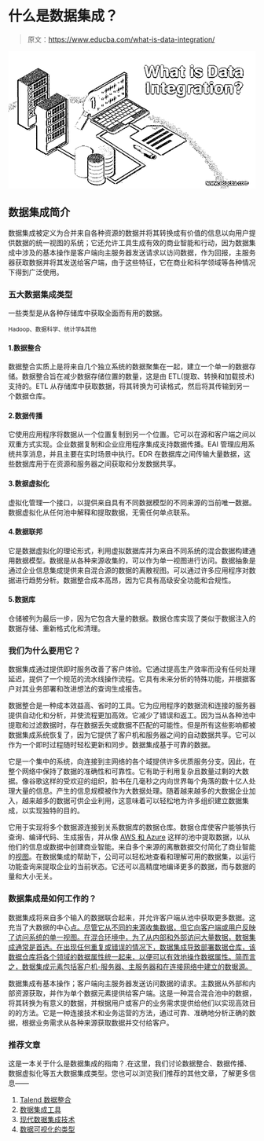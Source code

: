 # 什么是数据集成？

> 原文：<https://www.educba.com/what-is-data-integration/>

![What is Data Integration?](img/425a1dcb49d66a80753f3aa4703e3672.png)



## 数据集成简介

数据集成被定义为合并来自各种资源的数据并将其转换成有价值的信息以向用户提供数据的统一视图的系统；它还允许工具生成有效的商业智能和行动，因为数据集成中涉及的基本操作是客户端向主服务器发送请求以访问数据，作为回报，主服务器获取数据并将其发送给客户端，由于这些特征，它在商业和科学领域等各种情况下得到广泛使用。

### 五大数据集成类型

一些类型是从各种存储库中获取全面而有用的数据。

<small>Hadoop、数据科学、统计学&其他</small>

#### 1.数据整合

数据整合实质上是将来自几个独立系统的数据聚集在一起，建立一个单一的数据存储。数据整合旨在减少数据存储位置的数量，这是由 ETL(提取、转换和加载技术)支持的。ETL 从存储库中获取数据，将其转换为可读格式，然后将其传输到另一个数据仓库。

#### 2.数据传播

它使用应用程序将数据从一个位置复制到另一个位置。它可以在源和客户端之间以双重方式实现。企业数据复制和企业应用程序集成支持数据传播。EAI 管理应用系统共享消息，并且主要在实时场景中执行。EDR 在数据库之间传输大量数据，这些数据库用于在资源和服务器之间获取和分发数据共享。

#### 3.数据虚拟化

虚拟化管理一个接口，以提供来自具有不同数据模型的不同来源的当前唯一数据。数据虚拟化从任何池中解释和提取数据，无需任何单点联系。

#### 4.数据联邦

它是数据虚拟化的理论形式，利用虚拟数据库并为来自不同系统的混合数据构建通用数据模型。数据是从各种来源收集的，可以作为单一视图进行访问。数据抽象是通过企业信息集成提供来自混合源的数据的离散视图。可以通过许多应用程序对数据进行趋势分析。数据整合成本高昂，因为它具有高级安全功能和合规性。

#### 5.数据库

仓储被列为最后一步，因为它包含大量的数据。数据仓库实现了类似于数据注入的数据存储、重新格式化和清理。

### 我们为什么要用它？

数据集成通过提供即时服务改善了客户体验。它通过提高生产效率而没有任何处理延迟，提供了一个规范的流水线操作流程。它具有未来分析的特殊功能，并根据客户对其业务部署和改进想法的查询生成报告。

数据整合是一种成本效益高、省时的工具。它为应用程序的数据流和连接的服务器提供自动化和分析，并使流程更加高效。它减少了错误和返工。因为当从各种池中提取和过滤数据时，存在数据丢失或数据不匹配的可能性。但是所有这些影响都被数据集成系统恢复了，因为它提供了客户机和服务器之间的自动数据共享。它可以作为一个即时过程随时轻松更新和同步。数据集成基于可靠的数据。

它是一个集中的系统，向连接到主网络的各个域提供许多优质服务分支。因此，在整个网络中保持了数据的准确性和可靠性。它有助于利用复杂且数量过剩的大数据。像谷歌这样的受欢迎的组织，脸书在几毫秒之内向世界每个角落的数十亿人处理大量的信息。产生的信息规模被作为大数据处理。随着越来越多的大数据企业加入，越来越多的数据可供企业利用，这意味着可以轻松地为许多组织建立数据集成，以实现独特的目的。

它用于实现将多个数据源连接到关系数据库的数据仓库。数据仓库使客户能够执行查询、编译代码、生成报告，并从像 [AWS 和 Azure](https://www.educba.com/aws-vs-azure/) 这样的池中提取数据，以从他们的信息或数据中创建商业智能。来自多个来源的离散数据交付简化了商业智能的[视图](https://www.educba.com/what-is-business-intelligence/)。在数据集成的帮助下，公司可以轻松地查看和理解可用的数据集，以运行功能查询来提取企业的当前状态。它还可以高精度地编译更多的数据，而与数据的量和大小无关。

### 数据集成是如何工作的？

数据集成将来自多个输入的数据联合起来，并允许客户端从池中获取更多数据。这充当了大数据的中心[点。尽管它从不同的来源收集数据，但它向客户端或用户反映了访问系统的单一视图。在混合环境中，为了从内部和外部访问大量数据，数据集成通常是首选。在出现任何重复或错误的情况下，数据集成导致部署数据仓库，该数据仓库将各个领域的数据属性统一起来，以便可以有效地操作数据属性。简而言之，数据集成元素包括客户机-服务器、主服务器和在连接网络中建立的数据源。](https://www.educba.com/what-is-big-data/)

数据集成有基本操作；客户端向主服务器发送访问数据的请求。主数据从外部和内部资源获取，并作为单个数据元素提供给客户端。这是一种混合混合池中的数据，将其转换为有意义的数据，并根据用户或客户的业务需求提供给他们以实现高效目的的方法。它是一种连接技术和业务运营的方法，通过可靠、准确地分析正确的数据，根据业务需求从各种来源获取数据并交付给客户。

### 推荐文章

这是一本关于什么是数据集成的指南？.在这里，我们讨论数据整合、数据传播、数据虚拟化等五大数据集成类型。您也可以浏览我们推荐的其他文章，了解更多信息——

1.  [Talend 数据整合](https://www.educba.com/talend-data-integration/)
2.  [数据集成工具](https://www.educba.com/data-integration-tool/)
3.  [现代数据集成技术](https://www.educba.com/modern-data-integration/)
4.  [数据可视化的类型](https://www.educba.com/types-of-data-visualization/)





